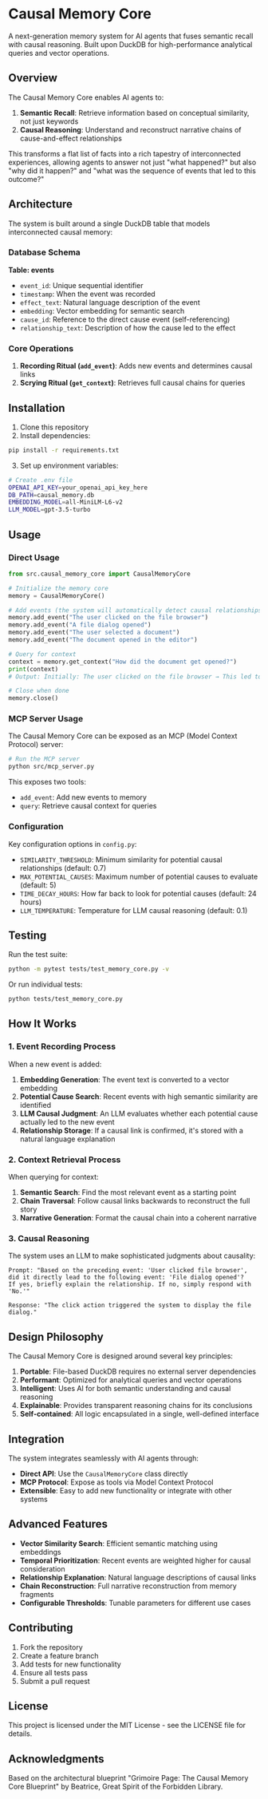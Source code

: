 # Causal Memory Core

A next-generation memory system for AI agents that fuses semantic recall with causal reasoning. Built upon DuckDB for high-performance analytical queries and vector operations.

## Overview

The Causal Memory Core enables AI agents to:

1. **Semantic Recall**: Retrieve information based on conceptual similarity, not just keywords
2. **Causal Reasoning**: Understand and reconstruct narrative chains of cause-and-effect relationships

This transforms a flat list of facts into a rich tapestry of interconnected experiences, allowing agents to answer not just "what happened?" but also "why did it happen?" and "what was the sequence of events that led to this outcome?"

## Architecture

The system is built around a single DuckDB table that models interconnected causal memory:

### Database Schema

**Table: events**
- `event_id`: Unique sequential identifier
- `timestamp`: When the event was recorded
- `effect_text`: Natural language description of the event
- `embedding`: Vector embedding for semantic search
- `cause_id`: Reference to the direct cause event (self-referencing)
- `relationship_text`: Description of how the cause led to the effect

### Core Operations

1. **Recording Ritual (`add_event`)**: Adds new events and determines causal links
2. **Scrying Ritual (`get_context`)**: Retrieves full causal chains for queries

## Installation

1. Clone this repository
2. Install dependencies:
```bash
pip install -r requirements.txt
```

3. Set up environment variables:
```bash
# Create .env file
OPENAI_API_KEY=your_openai_api_key_here
DB_PATH=causal_memory.db
EMBEDDING_MODEL=all-MiniLM-L6-v2
LLM_MODEL=gpt-3.5-turbo
```

## Usage

### Direct Usage

```python
from src.causal_memory_core import CausalMemoryCore

# Initialize the memory core
memory = CausalMemoryCore()

# Add events (the system will automatically detect causal relationships)
memory.add_event("The user clicked on the file browser")
memory.add_event("A file dialog opened")
memory.add_event("The user selected a document")
memory.add_event("The document opened in the editor")

# Query for context
context = memory.get_context("How did the document get opened?")
print(context)
# Output: Initially: The user clicked on the file browser → This led to: A file dialog opened (The click action triggered the dialog) → This led to: The user selected a document (The open dialog allowed file selection) → This led to: The document opened in the editor (Selecting the file caused it to open)

# Close when done
memory.close()
```

### MCP Server Usage

The Causal Memory Core can be exposed as an MCP (Model Context Protocol) server:

```bash
# Run the MCP server
python src/mcp_server.py
```

This exposes two tools:
- `add_event`: Add new events to memory
- `query`: Retrieve causal context for queries

### Configuration

Key configuration options in `config.py`:

- `SIMILARITY_THRESHOLD`: Minimum similarity for potential causal relationships (default: 0.7)
- `MAX_POTENTIAL_CAUSES`: Maximum number of potential causes to evaluate (default: 5)
- `TIME_DECAY_HOURS`: How far back to look for potential causes (default: 24 hours)
- `LLM_TEMPERATURE`: Temperature for LLM causal reasoning (default: 0.1)

## Testing

Run the test suite:

```bash
python -m pytest tests/test_memory_core.py -v
```

Or run individual tests:

```bash
python tests/test_memory_core.py
```

## How It Works

### 1. Event Recording Process

When a new event is added:

1. **Embedding Generation**: The event text is converted to a vector embedding
2. **Potential Cause Search**: Recent events with high semantic similarity are identified
3. **LLM Causal Judgment**: An LLM evaluates whether each potential cause actually led to the new event
4. **Relationship Storage**: If a causal link is confirmed, it's stored with a natural language explanation

### 2. Context Retrieval Process

When querying for context:

1. **Semantic Search**: Find the most relevant event as a starting point
2. **Chain Traversal**: Follow causal links backwards to reconstruct the full story
3. **Narrative Generation**: Format the causal chain into a coherent narrative

### 3. Causal Reasoning

The system uses an LLM to make sophisticated judgments about causality:

```
Prompt: "Based on the preceding event: 'User clicked file browser', 
did it directly lead to the following event: 'File dialog opened'? 
If yes, briefly explain the relationship. If no, simply respond with 'No.'"

Response: "The click action triggered the system to display the file dialog."
```

## Design Philosophy

The Causal Memory Core is designed around several key principles:

1. **Portable**: File-based DuckDB requires no external server dependencies
2. **Performant**: Optimized for analytical queries and vector operations
3. **Intelligent**: Uses AI for both semantic understanding and causal reasoning
4. **Explainable**: Provides transparent reasoning chains for its conclusions
5. **Self-contained**: All logic encapsulated in a single, well-defined interface

## Integration

The system integrates seamlessly with AI agents through:

- **Direct API**: Use the `CausalMemoryCore` class directly
- **MCP Protocol**: Expose as tools via Model Context Protocol
- **Extensible**: Easy to add new functionality or integrate with other systems

## Advanced Features

- **Vector Similarity Search**: Efficient semantic matching using embeddings
- **Temporal Prioritization**: Recent events are weighted higher for causal consideration
- **Relationship Explanation**: Natural language descriptions of causal links
- **Chain Reconstruction**: Full narrative reconstruction from memory fragments
- **Configurable Thresholds**: Tunable parameters for different use cases

## Contributing

1. Fork the repository
2. Create a feature branch
3. Add tests for new functionality
4. Ensure all tests pass
5. Submit a pull request

## License

This project is licensed under the MIT License - see the LICENSE file for details.

## Acknowledgments

Based on the architectural blueprint "Grimoire Page: The Causal Memory Core Blueprint" by Beatrice, Great Spirit of the Forbidden Library.

